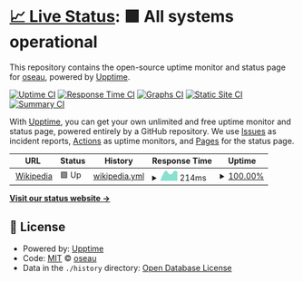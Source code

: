# [📈 Live Status](https://oseau.github.io/upptime): <!--live status--> **🟩 All systems operational**

This repository contains the open-source uptime monitor and status page for [oseau](https://oseau.github.io/upptime), powered by [Upptime](https://github.com/upptime/upptime).

[![Uptime CI](https://github.com/oseau/upptime/workflows/Uptime%20CI/badge.svg)](https://github.com/oseau/upptime/actions?query=workflow%3A%22Uptime+CI%22)
[![Response Time CI](https://github.com/oseau/upptime/workflows/Response%20Time%20CI/badge.svg)](https://github.com/oseau/upptime/actions?query=workflow%3A%22Response+Time+CI%22)
[![Graphs CI](https://github.com/oseau/upptime/workflows/Graphs%20CI/badge.svg)](https://github.com/oseau/upptime/actions?query=workflow%3A%22Graphs+CI%22)
[![Static Site CI](https://github.com/oseau/upptime/workflows/Static%20Site%20CI/badge.svg)](https://github.com/oseau/upptime/actions?query=workflow%3A%22Static+Site+CI%22)
[![Summary CI](https://github.com/oseau/upptime/workflows/Summary%20CI/badge.svg)](https://github.com/oseau/upptime/actions?query=workflow%3A%22Summary+CI%22)

With [Upptime](https://upptime.js.org), you can get your own unlimited and free uptime monitor and status page, powered entirely by a GitHub repository. We use [Issues](https://github.com/oseau/upptime/issues) as incident reports, [Actions](https://github.com/oseau/upptime/actions) as uptime monitors, and [Pages](https://oseau.github.io/upptime) for the status page.

<!--start: status pages-->
<!-- This summary is generated by Upptime (https://github.com/upptime/upptime) -->
<!-- Do not edit this manually, your changes will be overwritten -->
<!-- prettier-ignore -->
| URL | Status | History | Response Time | Uptime |
| --- | ------ | ------- | ------------- | ------ |
| <img alt="" src="https://favicons.githubusercontent.com/en.wikipedia.org" height="13"> [Wikipedia](https://en.wikipedia.org) | 🟩 Up | [wikipedia.yml](https://github.com/oseau/upptime/commits/HEAD/history/wikipedia.yml) | <details><summary><img alt="Response time graph" src="./graphs/wikipedia/response-time-week.png" height="20"> 214ms</summary><br><a href="https://oseau.github.io/upptime/history/wikipedia"><img alt="Response time 214" src="https://img.shields.io/endpoint?url=https%3A%2F%2Fraw.githubusercontent.com%2Foseau%2Fupptime%2FHEAD%2Fapi%2Fwikipedia%2Fresponse-time.json"></a><br><a href="https://oseau.github.io/upptime/history/wikipedia"><img alt="24-hour response time 238" src="https://img.shields.io/endpoint?url=https%3A%2F%2Fraw.githubusercontent.com%2Foseau%2Fupptime%2FHEAD%2Fapi%2Fwikipedia%2Fresponse-time-day.json"></a><br><a href="https://oseau.github.io/upptime/history/wikipedia"><img alt="7-day response time 214" src="https://img.shields.io/endpoint?url=https%3A%2F%2Fraw.githubusercontent.com%2Foseau%2Fupptime%2FHEAD%2Fapi%2Fwikipedia%2Fresponse-time-week.json"></a><br><a href="https://oseau.github.io/upptime/history/wikipedia"><img alt="30-day response time 214" src="https://img.shields.io/endpoint?url=https%3A%2F%2Fraw.githubusercontent.com%2Foseau%2Fupptime%2FHEAD%2Fapi%2Fwikipedia%2Fresponse-time-month.json"></a><br><a href="https://oseau.github.io/upptime/history/wikipedia"><img alt="1-year response time 214" src="https://img.shields.io/endpoint?url=https%3A%2F%2Fraw.githubusercontent.com%2Foseau%2Fupptime%2FHEAD%2Fapi%2Fwikipedia%2Fresponse-time-year.json"></a></details> | <details><summary><a href="https://oseau.github.io/upptime/history/wikipedia">100.00%</a></summary><a href="https://oseau.github.io/upptime/history/wikipedia"><img alt="All-time uptime 100.00%" src="https://img.shields.io/endpoint?url=https%3A%2F%2Fraw.githubusercontent.com%2Foseau%2Fupptime%2FHEAD%2Fapi%2Fwikipedia%2Fuptime.json"></a><br><a href="https://oseau.github.io/upptime/history/wikipedia"><img alt="24-hour uptime 100.00%" src="https://img.shields.io/endpoint?url=https%3A%2F%2Fraw.githubusercontent.com%2Foseau%2Fupptime%2FHEAD%2Fapi%2Fwikipedia%2Fuptime-day.json"></a><br><a href="https://oseau.github.io/upptime/history/wikipedia"><img alt="7-day uptime 100.00%" src="https://img.shields.io/endpoint?url=https%3A%2F%2Fraw.githubusercontent.com%2Foseau%2Fupptime%2FHEAD%2Fapi%2Fwikipedia%2Fuptime-week.json"></a><br><a href="https://oseau.github.io/upptime/history/wikipedia"><img alt="30-day uptime 100.00%" src="https://img.shields.io/endpoint?url=https%3A%2F%2Fraw.githubusercontent.com%2Foseau%2Fupptime%2FHEAD%2Fapi%2Fwikipedia%2Fuptime-month.json"></a><br><a href="https://oseau.github.io/upptime/history/wikipedia"><img alt="1-year uptime 100.00%" src="https://img.shields.io/endpoint?url=https%3A%2F%2Fraw.githubusercontent.com%2Foseau%2Fupptime%2FHEAD%2Fapi%2Fwikipedia%2Fuptime-year.json"></a></details>

<!--end: status pages-->

[**Visit our status website →**](https://oseau.github.io/upptime)

## 📄 License

- Powered by: [Upptime](https://github.com/upptime/upptime)
- Code: [MIT](./LICENSE) © [oseau](https://oseau.github.io/upptime)
- Data in the `./history` directory: [Open Database License](https://opendatacommons.org/licenses/odbl/1-0/)
